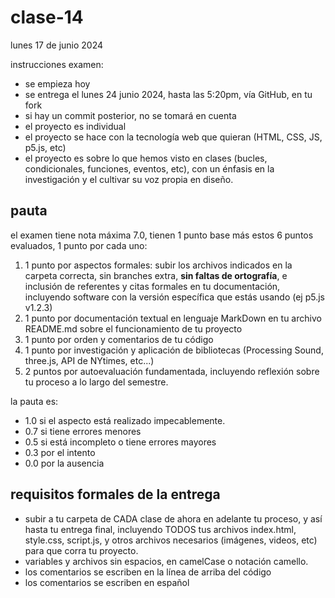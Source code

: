 # clase-14

lunes 17 de junio 2024

instrucciones examen:

- se empieza hoy
- se entrega el lunes 24 junio 2024, hasta las 5:20pm, vía GitHub, en tu fork
- si hay un commit posterior, no se tomará en cuenta
- el proyecto es individual
- el proyecto se hace con la tecnología web que quieran (HTML, CSS, JS, p5.js, etc)
- el proyecto es sobre lo que hemos visto en clases (bucles, condicionales, funciones, eventos, etc), con un énfasis en la investigación y el cultivar su voz propia en diseño.

## pauta

el examen tiene nota máxima 7.0, tienen 1 punto base más estos 6 puntos evaluados, 1 punto por cada uno:

1. 1 punto por aspectos formales: subir los archivos indicados en la carpeta correcta, sin branches extra, **sin faltas de ortografía**, e inclusión de referentes y citas formales en tu documentación, incluyendo software con la versión específica que estás usando (ej p5.js v1.2.3)
2. 1 punto por documentación textual en lenguaje MarkDown en tu archivo README.md sobre el funcionamiento de tu proyecto
3. 1 punto por orden y comentarios de tu código
4. 1 punto por investigación y aplicación de bibliotecas (Processing Sound, three.js, API de NYtimes, etc...)
5. 2 puntos por autoevaluación fundamentada, incluyendo reflexión sobre tu proceso a lo largo del semestre.

la pauta es:

- 1.0 si el aspecto está realizado impecablemente.
- 0.7 si tiene errores menores
- 0.5 si está incompleto o tiene errores mayores
- 0.3 por el intento
- 0.0 por la ausencia

## requisitos formales de la entrega

- subir a tu carpeta de CADA clase de ahora en adelante tu proceso, y así hasta tu entrega final, incluyendo TODOS tus archivos index.html, style.css, script.js, y otros archivos necesarios (imágenes, videos, etc) para que corra tu proyecto.
- variables y archivos sin espacios, en camelCase o notación camello.
- los comentarios se escriben en la línea de arriba del código
- los comentarios se escriben en español

